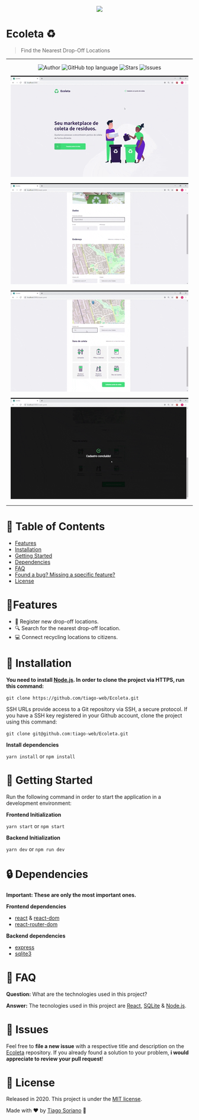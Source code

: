
<p align="center">
   <img src=".github/ecoleta.png"/>
</p>

# Ecoleta ♻

> Find the Nearest Drop-Off Locations

---

<p align="center">
   <a href="https://github.com/tiago-web" style="text-decoration: none">
    <img alt="Author" src="https://img.shields.io/badge/Author-tiago--web-34CB79" />
   </a>
   
   <a href="#" style="text-decoration: none">
    <img alt="GitHub top language" src="https://img.shields.io/github/languages/top/tiago-web/Ecoleta?color=34CB79" />
   </a>
   
   <a href="https://github.com/tiago-web/Ecoleta/stargazers" style="text-decoration: none">
    <img alt="Stars" src="https://img.shields.io/github/stars/tiago-web/Ecoleta?color=34CB79&style=flat" />
   </a>
   
   <a href="https://github.com/tiago-web/Ecoleta/issues" style="text-decoration: none">
    <img alt="Issues" src="https://img.shields.io/github/issues/tiago-web/Ecoleta?color=34CB79&style=flat" />
   </a>
</p>

<p align="center"><img src=".github/web1.gif?raw=true"/></p>
<p align="center"><img src=".github/web2.gif?raw=true"/></p>
<p align="center"><img src=".github/web3.gif?raw=true"/></p>
<p align="center"><img src=".github/web4.gif?raw=true"/></p>

---

# :pushpin: Table of Contents

* [Features](#link-features)
* [Installation](#construction_worker-installation)
* [Getting Started](#checkered_flag-getting-started)
* [Dependencies](#lock-dependencies)
* [FAQ](#postbox-faq)
* [Found a bug? Missing a specific feature?](#hammer-issues)
* [License](#book-license)


# :link:Features

* 📝 Register new drop-off locations.
* 🔍 Search for the nearest drop-off location.
* 💻 Connect recycling locations to citizens.

# :construction_worker: Installation

**You need to install [Node.js](https://nodejs.org/en/download/). In order to clone the project via HTTPS, run this command:**

```git clone https://github.com/tiago-web/Ecoleta.git```

SSH URLs provide access to a Git repository via SSH, a secure protocol. If you have a SSH key registered in your Github account, clone the project using this command:

```git clone git@github.com:tiago-web/Ecoleta.git```

**Install dependencies**

```yarn install``` or ```npm install```

# :checkered_flag: Getting Started

Run the following command in order to start the application in a development environment:

**Frontend Initialization**

```yarn start``` or ```npm start```

**Backend Initialization**

```yarn dev``` or ```npm run dev```

# :lock: Dependencies

**Important: These are only the most important ones.**

**Frontend dependencies**
* [react](https://www.npmjs.com/package/react) & [react-dom](https://www.npmjs.com/package/react-dom)
* [react-router-dom](https://reacttraining.com/react-router/web/guides/quick-start)

**Backend dependencies**
* [express](https://expressjs.com/)
* [sqlite3](https://www.npmjs.com/package/sqlite3)

# :postbox: FAQ

**Question:** What are the technologies used in this project?

**Answer:** The tecnologies used in this project are [React](https://reactjs.org/), [SQLite](https://www.sqlite.org/index.html) & [Node.js](https://nodejs.org/en/download/).

# :hammer: Issues

Feel free to **file a new issue** with a respective title and description on the [Ecoleta](https://github.com/tiago-web/Ecoleta/issues) repository. If you already found a solution to your problem, **i would appreciate to review your pull request**!

# :book: License

Released in 2020.
This project is under the [MIT license](https://github.com/tiago-web/Ecoleta/blob/master/LICENSE).

Made with ❤️ by [Tiago Soriano](https://github.com/tiago-web) 🚀
